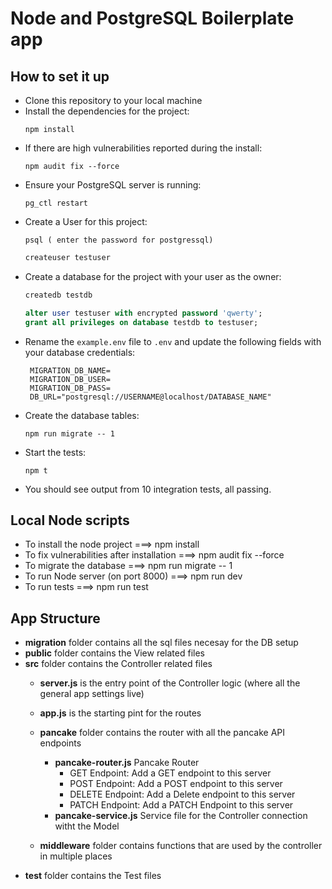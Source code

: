 # Node and PostgreSQL Boilerplate app
## How to set it up
* Clone this repository to your local machine
* Install the dependencies for the project:
    ```console
    npm install
    ```
* If there are high vulnerabilities reported during the install:
    ```console
    npm audit fix --force
    ```
* Ensure your PostgreSQL server is running:
    ```console
    pg_ctl restart
    ```
* Create a User for this project:
    ```console
    psql ( enter the password for postgressql)
    ```
    ```sql
    createuser testuser
    ```
* Create a database for the project with your user as the owner:
    ```sql
    createdb testdb
    ```
    ```sql
    alter user testuser with encrypted password 'qwerty';
    grant all privileges on database testdb to testuser;
    ```
* Rename the `example.env` file to `.env` and update the following fields with your database credentials:
  ```
   MIGRATION_DB_NAME=
   MIGRATION_DB_USER=
   MIGRATION_DB_PASS=
   DB_URL="postgresql://USERNAME@localhost/DATABASE_NAME"
  ```
* Create the database tables:
    ```console
    npm run migrate -- 1
    ```
* Start the tests:
    ```console
    npm t
    ```
* You should see output from 10 integration tests, all passing.


## Local Node scripts
* To install the node project ===> npm install
* To fix vulnerabilities after installation ===> npm audit fix --force
* To migrate the database ===> npm run migrate -- 1
* To run Node server (on port 8000) ===> npm run dev
* To run tests ===> npm run test




## App Structure

* __migration__ folder contains all the sql files necesay for the DB setup
* __public__ folder contains the View related files
* __src__ folder contains the Controller related files
    * __server.js__ is the entry point of the Controller logic (where all the general app settings live)
    * __app.js__ is the starting pint for the routes

    * __pancake__ folder contains the router with all the pancake API endpoints
        * __pancake-router.js__ Pancake Router
            * GET Endpoint: Add a GET endpoint to this server
            * POST Endpoint: Add a POST endpoint to this server
            * DELETE Endpoint: Add a Delete endpoint to this server
            * PATCH Endpoint: Add a PATCH Endpoint to this server
        * __pancake-service.js__ Service file for the Controller connection witht the Model
    * __middleware__ folder contains functions that are used by the controller in multiple places
* __test__ folder contains the Test files
